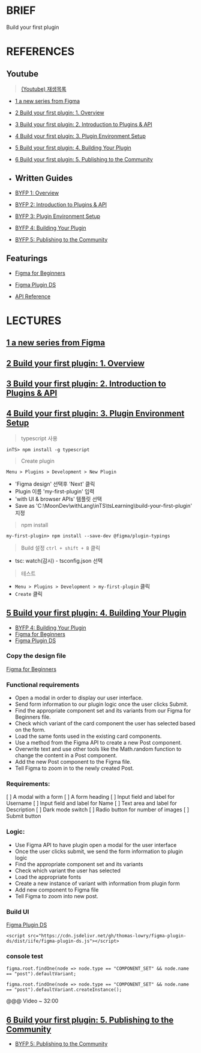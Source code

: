 # BRIEF
Build your first plugin

# REFERENCES

## Youtube
> [(Youtube) 재생목록](https://www.youtube.com/watch?v=-JAphRkjV9g&list=PLXDU_eVOJTx5YBAszyuOTyxlgIxkQVyii&index=2)

- [1 a new series from Figma](https://www.youtube.com/watch?v=-JAphRkjV9g&list=PLXDU_eVOJTx5YBAszyuOTyxlgIxkQVyii&index=1)
- [2 Build your first plugin: 1. Overview](https://www.youtube.com/watch?v=4G9RHt2OyuY&list=PLXDU_eVOJTx5YBAszyuOTyxlgIxkQVyii&index=2)
- [3 Build your first plugin: 2. Introduction to Plugins & API](https://www.youtube.com/watch?v=wMpa8GoM0lk&list=PLXDU_eVOJTx5YBAszyuOTyxlgIxkQVyii&index=3)
- [4 Build your first plugin: 3. Plugin Environment Setup](https://www.youtube.com/watch?v=p-z566ILvxc&list=PLXDU_eVOJTx5YBAszyuOTyxlgIxkQVyii&index=4)
- [5 Build your first plugin: 4. Building Your Plugin](https://www.youtube.com/watch?v=ExwP3Kmh-vI&list=PLXDU_eVOJTx5YBAszyuOTyxlgIxkQVyii&index=5)
- [6 Build your first plugin: 5. Publishing to the Community](https://www.youtube.com/watch?v=ZpJ_z1WNRgA&list=PLXDU_eVOJTx5YBAszyuOTyxlgIxkQVyii&index=6)


- ## Written Guides
- [BYFP 1: Overview](https://help.figma.com/hc/en-us/articles/4407260620823--BYFP-1-Overview)
- [BYFP 2: Introduction to Plugins & API](https://help.figma.com/hc/en-us/articles/4407275338775--BYFP-2-Introduction-to-Plugins-API)
- [BYFP 3: Plugin Environment Setup](https://help.figma.com/hc/en-us/articles/4407531166743--BYFP-3-Plugin-Environment-Setup)
- [BYFP 4: Building Your Plugin](https://help.figma.com/hc/en-us/articles/4407531247639--BYFP-4-Building-Your-Plugin)
- [BYFP 5: Publishing to the Community](https://help.figma.com/hc/en-us/articles/4407531267607--BYFP-5-Publishing-to-the-Community)

## Featurings
- [Figma for Beginners](https://www.figma.com/community/file/915647337333327091)
- [Figma Plugin DS](https://github.com/thomas-lowry/figma-plugin-ds)

- [API Reference](https://www.figma.com/plugin-docs/api/api-reference/)



# LECTURES
## [1 a new series from Figma](https://www.youtube.com/watch?v=-JAphRkjV9g&list=PLXDU_eVOJTx5YBAszyuOTyxlgIxkQVyii&index=1)


## [2 Build your first plugin: 1. Overview](https://www.youtube.com/watch?v=4G9RHt2OyuY&list=PLXDU_eVOJTx5YBAszyuOTyxlgIxkQVyii&index=2)


## [3 Build your first plugin: 2. Introduction to Plugins & API](https://www.youtube.com/watch?v=wMpa8GoM0lk&list=PLXDU_eVOJTx5YBAszyuOTyxlgIxkQVyii&index=3)


## [4 Build your first plugin: 3. Plugin Environment Setup](https://www.youtube.com/watch?v=p-z566ILvxc&list=PLXDU_eVOJTx5YBAszyuOTyxlgIxkQVyii&index=4)

> typescript 사용

```shell
inTS> npm install -g typescript
```

> Create plugin

`Menu > Plugins > Development > New Plugin`
  - 'Figma design' 선택후 'Next' 클릭
  - Plugin 이름 'my-first-plugin' 입력
  - 'with UI & browser APIs' 템플릿 선택
  - Save as 'C:\MoonDev\withLang\inTS\tsLearning\build-your-first-plugin' 지정

> npm install

```shell
my-first-plugin> npm install --save-dev @figma/plugin-typings
```

> Build 설정
`ctrl + shift + B` 클릭
  - tsc: watch(감시) - tsconfig.json 선택

> 테스트
- `Menu > Plugins > Development > my-first-plugin` 클릭
- `Create` 클릭


## [5 Build your first plugin: 4. Building Your Plugin](https://www.youtube.com/watch?v=ExwP3Kmh-vI&list=PLXDU_eVOJTx5YBAszyuOTyxlgIxkQVyii&index=5)

- [BYFP 4: Building Your Plugin](https://help.figma.com/hc/en-us/articles/4407531247639--BYFP-4-Building-Your-Plugin)
- [Figma for Beginners](https://www.figma.com/community/file/915647337333327091)
- [Figma Plugin DS](https://github.com/thomas-lowry/figma-plugin-ds)


### Copy the design file
[Figma for Beginners](https://www.figma.com/community/file/915647337333327091)


### Functional requirements
- Open a modal in order to display our user interface.
- Send form information to our plugin logic once the user clicks Submit.
- Find the appropriate component set and its variants from our Figma for Beginners file.
- Check which variant of the card component the user has selected based on the form.
- Load the same fonts used in the existing card components.
- Use a method from the Figma API to create a new Post component. 
- Overwrite text and use other tools like the Math.random function to change the content in a Post component.
- Add the new Post component to the Figma file.
- Tell Figma to zoom in to the newly created Post.


### Requirements:

[ ] A modal with a form
[ ] A form heading
[ ] Input field and label for Username
[ ] Input field and label for Name
[ ] Text area and label for Description
[ ] Dark mode switch
[ ] Radio button for number of images
[ ] Submit button


### Logic:
- Use Figma API to have plugin open a modal for the user interface
- Once the user clicks submit, we send the form information to plugin logic
- Find the appropriate component set and its variants
- Check which variant the user has selected
- Load the appropriate fonts
- Create a new instance of variant with information from plugin form
- Add new component to Figma file
- Tell Figma to zoom into new post.

### Build UI

[Figma Plugin DS](https://github.com/thomas-lowry/figma-plugin-ds)
```
<script src="https://cdn.jsdelivr.net/gh/thomas-lowry/figma-plugin-ds/dist/iife/figma-plugin-ds.js"></script>
```

### console test
```console
figma.root.findOne(node => node.type == "COMPONENT_SET" && node.name == "post").defaultVariant;

figma.root.findOne(node => node.type == "COMPONENT_SET" && node.name == "post").defaultVariant.createInstance();
```

@@@ Video
~ 32:00

## [6 Build your first plugin: 5. Publishing to the Community](https://www.youtube.com/watch?v=ZpJ_z1WNRgA&list=PLXDU_eVOJTx5YBAszyuOTyxlgIxkQVyii&index=6)

- [BYFP 5: Publishing to the Community](https://help.figma.com/hc/en-us/articles/4407531267607--BYFP-5-Publishing-to-the-Community)


